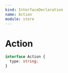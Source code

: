 ```yaml
---
kind: InterfaceDeclaration
name: Action
module: store
---
```


# Action

```ts
interface Action {
  type: string;
}
```
